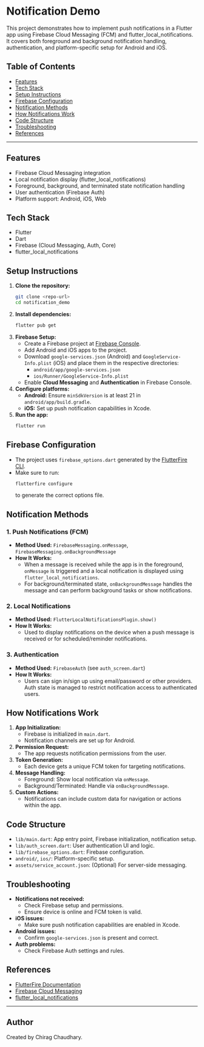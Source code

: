 # Notification Demo

This project demonstrates how to implement push notifications in a Flutter app using Firebase Cloud Messaging (FCM) and flutter_local_notifications. It covers both foreground and background notification handling, authentication, and platform-specific setup for Android and iOS.

## Table of Contents
- [Features](#features)
- [Tech Stack](#tech-stack)
- [Setup Instructions](#setup-instructions)
- [Firebase Configuration](#firebase-configuration)
- [Notification Methods](#notification-methods)
- [How Notifications Work](#how-notifications-work)
- [Code Structure](#code-structure)
- [Troubleshooting](#troubleshooting)
- [References](#references)

---

## Features
- Firebase Cloud Messaging integration
- Local notification display (flutter_local_notifications)
- Foreground, background, and terminated state notification handling
- User authentication (Firebase Auth)
- Platform support: Android, iOS, Web

## Tech Stack
- Flutter
- Dart
- Firebase (Cloud Messaging, Auth, Core)
- flutter_local_notifications

## Setup Instructions
1. **Clone the repository:**
   ```sh
   git clone <repo-url>
   cd notification_demo
   ```
2. **Install dependencies:**
   ```sh
   flutter pub get
   ```
3. **Firebase Setup:**
   - Create a Firebase project at [Firebase Console](https://console.firebase.google.com/).
   - Add Android and iOS apps to the project.
   - Download `google-services.json` (Android) and `GoogleService-Info.plist` (iOS) and place them in the respective directories:
     - `android/app/google-services.json`
     - `ios/Runner/GoogleService-Info.plist`
   - Enable **Cloud Messaging** and **Authentication** in Firebase Console.
4. **Configure platforms:**
   - **Android:** Ensure `minSdkVersion` is at least 21 in `android/app/build.gradle`.
   - **iOS:** Set up push notification capabilities in Xcode.
5. **Run the app:**
   ```sh
   flutter run
   ```

## Firebase Configuration
- The project uses `firebase_options.dart` generated by the [FlutterFire CLI](https://firebase.flutter.dev/docs/cli/).
- Make sure to run:
  ```sh
  flutterfire configure
  ```
  to generate the correct options file.

## Notification Methods

### 1. **Push Notifications (FCM)**
- **Method Used:** `FirebaseMessaging.onMessage`, `FirebaseMessaging.onBackgroundMessage`
- **How It Works:**
  - When a message is received while the app is in the foreground, `onMessage` is triggered and a local notification is displayed using `flutter_local_notifications`.
  - For background/terminated state, `onBackgroundMessage` handles the message and can perform background tasks or show notifications.

### 2. **Local Notifications**
- **Method Used:** `FlutterLocalNotificationsPlugin.show()`
- **How It Works:**
  - Used to display notifications on the device when a push message is received or for scheduled/reminder notifications.

### 3. **Authentication**
- **Method Used:** `FirebaseAuth` (see `auth_screen.dart`)
- **How It Works:**
  - Users can sign in/sign up using email/password or other providers. Auth state is managed to restrict notification access to authenticated users.

## How Notifications Work
1. **App Initialization:**
   - Firebase is initialized in `main.dart`.
   - Notification channels are set up for Android.
2. **Permission Request:**
   - The app requests notification permissions from the user.
3. **Token Generation:**
   - Each device gets a unique FCM token for targeting notifications.
4. **Message Handling:**
   - Foreground: Show local notification via `onMessage`.
   - Background/Terminated: Handle via `onBackgroundMessage`.
5. **Custom Actions:**
   - Notifications can include custom data for navigation or actions within the app.

## Code Structure
- `lib/main.dart`: App entry point, Firebase initialization, notification setup.
- `lib/auth_screen.dart`: User authentication UI and logic.
- `lib/firebase_options.dart`: Firebase configuration.
- `android/`, `ios/`: Platform-specific setup.
- `assets/service_account.json`: (Optional) For server-side messaging.

## Troubleshooting
- **Notifications not received:**
  - Check Firebase setup and permissions.
  - Ensure device is online and FCM token is valid.
- **iOS issues:**
  - Make sure push notification capabilities are enabled in Xcode.
- **Android issues:**
  - Confirm `google-services.json` is present and correct.
- **Auth problems:**
  - Check Firebase Auth settings and rules.

## References
- [FlutterFire Documentation](https://firebase.flutter.dev/docs/overview)
- [Firebase Cloud Messaging](https://firebase.google.com/docs/cloud-messaging)
- [flutter_local_notifications](https://pub.dev/packages/flutter_local_notifications)

---

## Author
Created by Chirag Chaudhary.
